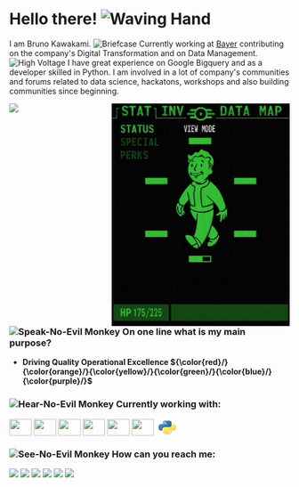 # Hello there! <img src="https://raw.githubusercontent.com/Tarikul-Islam-Anik/Animated-Fluent-Emojis/master/Emojis/Hand%20gestures/Waving%20Hand.png" alt="Waving Hand" width="40" height="40" />

I am Bruno Kawakami. <img src="https://raw.githubusercontent.com/Tarikul-Islam-Anik/Animated-Fluent-Emojis/master/Emojis/Objects/Briefcase.png" alt="Briefcase" width="25" height="25" /> Currently working at [Bayer](https://www.bayer.com/) contributing on the company's Digital Transformation and on Data Management.
<img src="https://raw.githubusercontent.com/Tarikul-Islam-Anik/Animated-Fluent-Emojis/master/Emojis/Travel%20and%20places/High%20Voltage.png" alt="High Voltage" width="25" height="25" /> I have great experience on Google Bigquery and as a developer skilled in Python. I am involved in a lot of company's communities and forums related to data science, hackatons, workshops and also building communities since beginning.

<img height="400" src = 'https://github.com/xPapaCapimx/xPapaCapimx/blob/f7015f88cd946ec48a61281d302bb8bff8a72fac/images/giphy.gif' alt = 'pip boy' align='right'/>

<div>
    <img height="160" src="https://github-readme-stats.vercel.app/api?username=xpapacapimx&show_icons=true&theme=dracula&include_all_commits=true&count_private=true"/>
</div>
    
### <img src="https://raw.githubusercontent.com/Tarikul-Islam-Anik/Animated-Fluent-Emojis/master/Emojis/Smilies/Speak-No-Evil%20Monkey.png" alt="Speak-No-Evil Monkey" width="25" height="25" /> On one line what is my main purpose?
- **Driving Quality Operational Excellence ${\color{red}/}{\color{orange}/}{\color{yellow}/}{\color{green}/}{\color{blue}/}{\color{purple}/}$**

### <img src="https://raw.githubusercontent.com/Tarikul-Islam-Anik/Animated-Fluent-Emojis/master/Emojis/Smilies/Hear-No-Evil%20Monkey.png" alt="Hear-No-Evil Monkey" width="25" height="25" /> Currently working with:

<div>
  <img align="center" height="30" width="40" src="https://cdn.jsdelivr.net/gh/devicons/devicon/icons/googlecloud/googlecloud-original.svg">
  <img align="center" height="30" width="40" src="https://cdn.jsdelivr.net/gh/devicons/devicon/icons/docker/docker-original.svg">
  <img align="center" height="30" width="40" src="https://cdn.jsdelivr.net/gh/devicons/devicon/icons/git/git-original.svg">
  <img align="center" height="30" width="40" src="https://cdn.jsdelivr.net/gh/devicons/devicon/icons/vscode/vscode-original.svg">
  <img align="center" height="30" width="40" src="https://cdn.jsdelivr.net/gh/devicons/devicon/icons/jenkins/jenkins-original.svg">  
  <img align="center" height="30" width="40" src="https://cdn.jsdelivr.net/gh/devicons/devicon/icons/jupyter/jupyter-original-wordmark.svg">
  <img align="center" height="30" width="40" src="https://raw.githubusercontent.com/devicons/devicon/master/icons/python/python-original.svg">
</div>
  
  ### <img src="https://raw.githubusercontent.com/Tarikul-Islam-Anik/Animated-Fluent-Emojis/master/Emojis/Smilies/See-No-Evil%20Monkey.png" alt="See-No-Evil Monkey" width="25" height="25" /> How can you reach me:
 
<div> 
  <a href="https://www.youtube.com/channel/UCBEPlY8ah3kKPFZqK_lV3Hw" target="_blank"><img src="https://img.shields.io/badge/YouTube-FF0000?style=for-the-badge&logo=youtube&logoColor=white" target="_blank"></a>
  <a href="https://instagram.com/bruno.kawakami" target="_blank"><img src="https://img.shields.io/badge/-Instagram-%23E4405F?style=for-the-badge&logo=instagram&logoColor=white" target="_blank"></a>
  <a href="https://www.twitch.tv/xpapacapimx" target="_blank"><img src="https://img.shields.io/badge/Twitch-9146FF?style=for-the-badge&logo=twitch&logoColor=white" target="_blank"></a>
  <a href="https://discord.gg/" target="_blank"><img src="https://img.shields.io/badge/Discord-7289DA?style=for-the-badge&logo=discord&logoColor=white" target="_blank"></a> 
  <a href="https://www.linkedin.com/in/bruno-kawakami" target="_blank"><img src="https://img.shields.io/badge/-LinkedIn-%230077B5?style=for-the-badge&logo=linkedin&logoColor=white" target="_blank"></a>
  <a href="https://teams.microsoft.com/l/char/0/0?users=bruno.kawakami@bayer.com" target="_blank"><img src="https://img.shields.io/badge/-Teams-464EB8?style=for-the-badge&logo=microsoftteams&logoColor=white" target="_blank"></a> 
  
</div>
